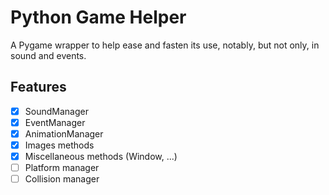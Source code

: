 # Python Game Helper

A Pygame wrapper to help ease and fasten its use, notably, but not only, in sound and events.

## Features
- [x] SoundManager
- [x] EventManager
- [x] AnimationManager
- [x] Images methods
- [x] Miscellaneous methods (Window, ...)
- [ ] Platform manager
- [ ] Collision manager
